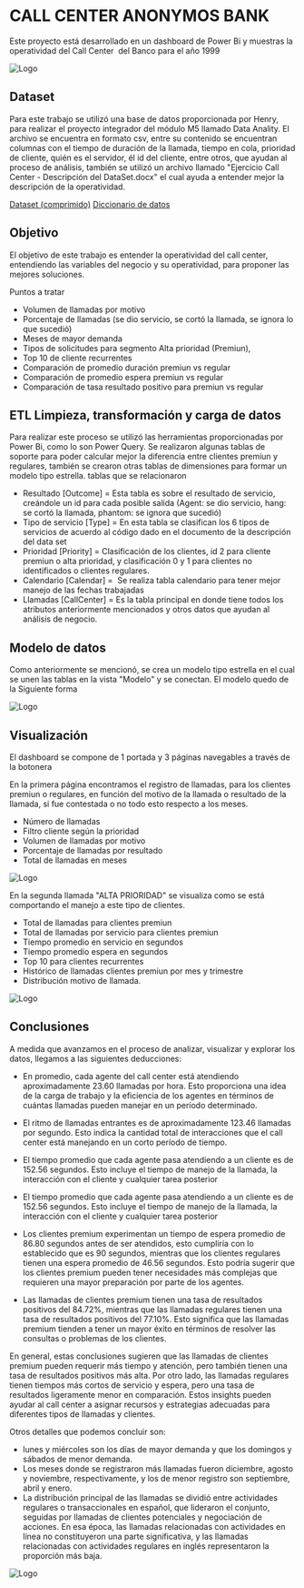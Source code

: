 # CALL CENTER ANONYMOS BANK

Este proyecto está desarrollado en un dashboard de Power Bi y muestras la operatividad del Call Center  del Banco para el año 1999

![Logo](https://github.com/AngelaMina/proyectointegradorcallcenter/blob/main/Portada.PNG)

## Dataset

Para este trabajo se utilizó una base de datos proporcionada por Henry, para realizar el proyecto integrador del módulo M5 llamado Data Anality.
El archivo se encuentra en formato csv, entre su contenido se encuentran columnas con el tiempo de duración de la llamada, tiempo en cola, prioridad de cliente, quién es el servidor, él id del cliente, entre otros, que ayudan al proceso de análisis, también se utilizó un archivo llamado "Ejercicio Call Center - Descripción del DataSet.docx" el cual ayuda a entender mejor la descripción de la operatividad.

[Dataset (comprimido)](https://github.com/AngelaMina/proyectointegradorcallcenter/blob/main/Call_Center_1999_DataSet.rar)
[Diccionario de datos](https://github.com/AngelaMina/proyectointegradorcallcenter/blob/main/Ejercicio%20Call%20Center%20-%20Descripci%C3%B3n%20del%20DataSet.docx)

## Objetivo 

El objetivo de este trabajo es entender la operatividad del call center, entendiendo las variables del negocio y su operatividad, para proponer las mejores soluciones.

Puntos a tratar

- Volumen de llamadas por motivo
- Porcentaje de llamadas (se dio servicio, se cortó la llamada, se ignora lo que sucedió)
- Meses de mayor demanda
- Tipos de solicitudes para segmento Alta prioridad (Premiun),
- Top 10 de cliente recurrentes
- Comparación de promedio duración premiun vs regular
- Comparación de promedio espera premiun vs regular
- Comparación de tasa resultado positivo para premiun vs regular

## ETL Limpieza, transformación y carga de datos

Para realizar este proceso se utilizó las herramientas proporcionadas por Power Bi, como lo son Power Query.
Se realizaron algunas tablas de soporte para poder calcular mejor la diferencia entre clientes premiun y regulares, también se crearon otras tablas de dimensiones para formar un modelo tipo estrella.
tablas que se relacionaron
- Resultado [Outcome] = Esta tabla es sobre el resultado de servicio, creándole un id para cada posible salida (Agent: se dio servicio, hang: se cortó la llamada, phantom: se ignora que sucedió)
- Tipo de servicio [Type] = En esta tabla se clasifican los 6 tipos de servicios de acuerdo al código dado en el documento de la descripción del data set
- Prioridad [Priority] = Clasificación de los clientes, id 2 para cliente premiun o alta prioridad, y clasificación 0 y 1 para clientes no identificados o clientes regulares.
- Calendario [Calendar] =  Se realiza tabla calendario para tener mejor manejo de las fechas trabajadas
- Llamadas [CallCenter] = Es la tabla principal en donde tiene todos los atributos anteriormente mencionados y otros datos que ayudan al análisis de negocio.

## Modelo de datos

Como anteriormente se mencionó, se crea un modelo tipo estrella en el cual se unen las tablas en la vista "Modelo" y se conectan. El modelo quedo de la Siguiente forma

![Logo](https://github.com/AngelaMina/proyectointegradorcallcenter/blob/main/Esquematipoestrella.PNG)

## Visualización

El dashboard se compone de 1 portada y 3 páginas navegables a través de la botonera

En la primera página encontramos el registro de llamadas, para los clientes premiun o regulares, en función del motivo de la llamada o resultado de la llamada, si fue contestada o no todo esto respecto a los meses.

- Número de llamadas
- Filtro cliente según la prioridad
- Volumen de llamadas por motivo
- Porcentaje de llamadas por resultado
- Total de llamadas en meses

![Logo](https://github.com/AngelaMina/proyectointegradorcallcenter/blob/main/Reportellamadas.PNG)

En la segunda llamada "ALTA PRIORIDAD" se visualiza como se está comportando el manejo a este tipo de clientes.

- Total de llamadas para clientes premiun 
- Total de llamadas por servicio para clientes premiun
- Tiempo promedio en servicio en segundos
- Tiempo promedio espera en segundos
- Top 10 para clientes recurrentes
- Histórico de llamadas clientes premiun por mes y trimestre
- Distribución motivo de llamada.

![Logo](https://github.com/AngelaMina/proyectointegradorcallcenter/blob/main/Reportepremiun.PNG)


## Conclusiones 


A medida que avanzamos en el proceso de analizar, visualizar y explorar los datos, llegamos a las siguientes deducciones:

- En promedio, cada agente del call center está atendiendo aproximadamente 23.60 llamadas por hora. Esto proporciona una idea de la carga de trabajo y la eficiencia de los agentes en términos de cuántas llamadas pueden manejar en un período determinado.

- El ritmo de llamadas entrantes es de aproximadamente 123.46 llamadas por segundo. Esto indica la cantidad total de interacciones que el call center está manejando en un corto período de tiempo.

- El tiempo promedio que cada agente pasa atendiendo a un cliente es de 152.56 segundos. Esto incluye el tiempo de manejo de la llamada, la interacción con el cliente y cualquier tarea posterior

- El tiempo promedio que cada agente pasa atendiendo a un cliente es de 152.56 segundos. Esto incluye el tiempo de manejo de la llamada, la interacción con el cliente y cualquier tarea posterior

- Los clientes premium experimentan un tiempo de espera promedio de 86.80 segundos antes de ser atendidos, esto cumpliría con lo establecido que es 90 segundos, mientras que los clientes regulares tienen una espera promedio de 46.56 segundos. Esto podría sugerir que los clientes premium pueden tener necesidades más complejas que requieren una mayor preparación por parte de los agentes.

- Las llamadas de clientes premium tienen una tasa de resultados positivos del 84.72%, mientras que las llamadas regulares tienen una tasa de resultados positivos del 77.10%. Esto significa que las llamadas premium tienden a tener un mayor éxito en términos de resolver las consultas o problemas de los clientes.

En general, estas conclusiones sugieren que las llamadas de clientes premium pueden requerir más tiempo y atención, pero también tienen una tasa de resultados positivos más alta. Por otro lado, las llamadas regulares tienen tiempos más cortos de servicio y espera, pero una tasa de resultados ligeramente menor en comparación. Estos insights pueden ayudar al call center a asignar recursos y estrategias adecuadas para diferentes tipos de llamadas y clientes.

Otros detalles que podemos concluir son:

- lunes y miércoles son los días de mayor demanda y que los domingos y sábados de menor demanda.
- Los meses donde se registraron más llamadas fueron diciembre, agosto y noviembre, respectivamente, y los de menor registro son septiembre, abril y enero.
- La distribución principal de las llamadas se dividió entre actividades regulares o transaccionales en español, que lideraron el conjunto, seguidas por llamadas de clientes potenciales y negociación de acciones. En esa época, las llamadas relacionadas con actividades en línea no constituyeron una parte significativa, y las llamadas relacionadas con actividades regulares en inglés representaron la proporción más baja.

![Logo](https://github.com/AngelaMina/proyectointegradorcallcenter/blob/main/Datos.PNG)



